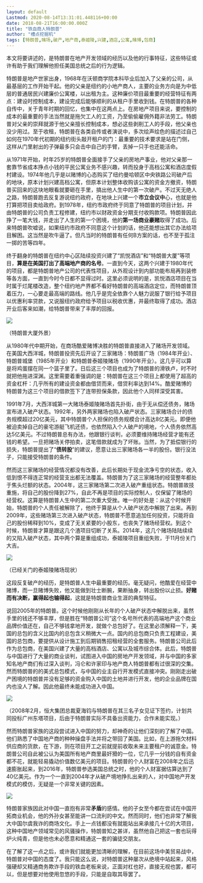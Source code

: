 ```yaml
---
layout: default
Lastmod: 2020-08-14T13:31:01.448116+00:00
date: 2018-08-21T16:00:00.000Z
title: "铁血商人特朗普"
author: "槽点挖掘机"
tags: [特朗普,赌场,破产,地产商,泰姬陵,兴建,酒店,公寓,赌博,包商]
---
```


本文将要讲述的，是特朗普在地产开发领域的经历以及他的行事特征，这些特征或许有助于我们理解他担任美国总统之后的行为逻辑。

特朗普是地产世家出身，1968年在沃顿商学院本科毕业后加入了父亲的公司，从最基层的工作开始干起。他的父亲是纽约的小地产商人，主要的业务方向是为中低层的普通居民兴建廉价公寓楼，以出租为主。这种廉价项目最重要的经营特征有两点：建设时控制成本，建设完成后能够顺利的从租户手里收到钱。在特朗普的各种自传中，关于青年时期的回忆，也集中在这两点上。在房地产项目来说，要控制的成本的最重要的手法当然就是拖欠工人的工资，乃至偷偷雇佣外籍非法劳工。特朗普对父亲的崇拜就源于他父亲擅长控制成本，想必这些剥削工人的手段，他父亲也没少用过。至于收租，特朗普在各类自传或者演说中，多次绘声绘色的描述过自己如何在1970年代初期的纽约街头敲开租户的门：最重要的技术要求是站在门侧，这样从门里射出的子弹最多只会击中自己的手臂，丢掉一只手也还能活命。  

从1971年开始，时年25岁的特朗普全面接手了父亲的房地产事业，他对父亲那一套靠节省成本挣点小钱的平民公寓业务不感兴趣，转而投身于高档公寓和酒店度假村建设。1974年他几乎是以赌博的心态购买了纽约曼哈顿区中央铁路公司破产后的地块，原本计划兴建高档公寓，但原本计划整体收购该公寓的资金方撤资，特朗普买回来的这块地眼看就要砸在手里，搞出他人生中的第一次破产。不过天无绝人之路，特朗普跑去反复游说纽约政府，在地块上兴建一个**市立会议中**心，也就是他打算把项目卖给政府。到1978年，纽约市政府终于同意了特朗普的项目计划，并由特朗普的公司负责工程修建，纽约市以财政资金分期支付收购款项。特朗普因此挣了一笔大钱，并走出了人生的第一个困境，他的**第一场商业豪赌**取得了成功。后来特朗普吹嘘说，如果纽约市政府不同意这个计划的话，他还能想出其它办法给项目解困。这当然是吹牛逼了。但凡当时的特朗普有任何B方案的话，也不至于孤注一掷的苦等四年。

终于翻身的特朗普在纽约中心区陆续投资兴建了“凯悦酒店”和“特朗普大厦”等项目，**算是在美国打出了高端地产商的名号**。一直到今天，这两个兴建于1980年代的项目，都是特朗普地产公司的代表性项目，从外观设计到内部功能布局再到装修等各方面，一直到今时今日都不显得过时。这里必须说明的是，凯悦酒店项目在当时属于烂尾楼改造，整个纽约地产界都不看好特朗普的高端酒店定位，而特朗普顶着压力，一心要走最高端的路线。他几乎是完全依靠个人魅力说服了银行给予项目以优惠利率贷款，又说服纽约政府给予项目以税收优惠，并最终取得了成功。酒店开业后客来如潮，给特朗普带来了丰厚的回报。

![](https://images.weserv.nl/?url=https%3A//mmbiz.qpic.cn/mmbiz_jpg/ny7V6qcccdtEOdARNjXWXazV3mb2JrtABrIFFibCMGLiblb5LDzseSuAQ5Cn3phmUSmBpLnqjHcBlRenIExnGqqw/640%3Fwx_fmt%3Djpeg)

（特朗普大厦外景）

从1980年代中期开始，在商场酷爱赌博决胜的特朗普直接进入了赌场开发领域。在美国大西洋城，特朗普投资先后开设了三家赌场：特朗普广场（1984年开业）、特朗普城堡（1985年开业）和特朗普泰姬陵赌场（1990年开业）。这几乎可以算是将鸡蛋摆在同一个篮子里了。日后这三个项目也成为了特朗普的滑铁卢，时不时就把他拖进深渊。这里需要着重强调的是：特朗普在这三个项目上都使用了超高的资金杠杆：几乎所有的建设资金都由借贷而来，借贷利率达到14%。酷爱赌博的特朗普为这三个项目的借款签下了连带担保条款，因此他个人同样深受其害。

1991年7月，大西洋城第一大赌场泰姬陵赌场首先扑街，由于无从偿还债务，赌场宣布进入破产状态。1992年，另外两家赌场也陷入破产状态。三家赌场合计的债务规模超过20亿美元，其中特朗普个人担保的债务规模合计高达8亿美元。即便他被迫卖掉自己的豪宅游艇飞机还债，也依然陷入个人破产的境地，个人债务依然高达5亿美元。不过特朗普总有办法，他跟银行谈判，必须要维持赌场经营才能有还钱的希望。一旦把赌场关停拍卖，这笔借款就成为了坏账。当然，为了抵偿银行的损失，特朗普提出了“**债转股**”的建议，愿意让出三家赌场各一半的股份。银行没法子，只能接受特朗普的条件。

然而这三家赌场的经营情况都没有改善，此后长期处于现金流净亏空的状态，收入低到恨不得连正常的经营支出都无法覆盖。特朗普为了这三家赌场的经营整年都处于焦头烂额的状态。2004年，这三家赌场第二次进入破产重组状态。特朗普故技重施，将自己的股份降到27%，自此不再是项目的实际控制人，仅保留了赌场的经营权。这算是特朗普人生中的第二次重大受挫。唯一的好处是：从这个时候开始，特朗普的个人责任被解除了，他终于算是从个人破产状态中解脱了出来。再到2009年，这些赌场第三次进入破产状态，特朗普不愿意追加任何投资，只能将自己的股份稀释到10%，变成了无关紧要的小股东，也丧失了赌场经营权。到这个时候，特朗普才算是跟这几个渣项目切断了关系。2014年，这几个赌场陆陆续续的又陷入破产状态，其中两个算是重组成功，泰姬陵项目重组失败，于11月份关门大吉。

![](https://images.weserv.nl/?url=https%3A//mmbiz.qpic.cn/mmbiz_jpg/ny7V6qcccdtEOdARNjXWXazV3mb2JrtA9kPlWEkH51zH8Rxk5NmOibNBfcMr0awpSdON7ddmcfG009BFnx5I7zw/640%3Fwx_fmt%3Djpeg)

（已经关门的泰姬陵赌场现状）

这段反复破产的经历，是特朗普人生中最重要的经历。毫无疑问，他酷爱在经营中赌博，而一旦赌博失败，他又能做到壮士断腕，果断抽身，转出股份以止损。**好赌而有决断，赢得起也输得起**，这就是特朗普商业生涯的典型特征。

说回2005年的特朗普。这个时候他刚刚从长年的个人破产状态中解脱出来，虽然手里的钱还不够丰厚，但是胜在“特朗普公司”这个名号所代表的高端地产这个商业品牌价值还在，自己不够钱拿地开发，就做个总包好了。在这里必须解释一下，美国的总包的含义比国内的总包含义稍微大一点。国内的总包商只负责工程建设，美国的总包商，要提供从设计施工到后期销售招租经营的全套服务。特朗普公司此后作为总包商，在美国兴建了大量的高档酒店、公寓以及城市综合体。此后，特朗普与中国进行了大量的商业谈判，试图进入中国的房地产开发领域，并与中国的多家知名地产商们有过深入谈判，冯仑和许家印与地产商人特朗普都有过很深的交集。然而特朗普的的美式总包模式，与中国的业主自行开发模式直接冲突。刚刚走出破产困境的特朗普并没有足够的资金购入中国的土地并进行开发，他的企业品牌在国内也没人了解。因此他最终未能成功进入中国。

![](https://images.weserv.nl/?url=https%3A//mmbiz.qpic.cn/mmbiz_png/ny7V6qcccdtEOdARNjXWXazV3mb2JrtAaIq0XMT4UUFzEBvadru3CXHVYaeXecmIn6P13Oa4YNQIt2h0iamGPMg/640%3Fwx_fmt%3Dpng)

（2008年2月，恒大集团总裁夏海钧与特朗普在其三名子女见证下签约，计划共同投标广州东塔项目，后由于特朗普实际不具备出资能力，合作未能实现。）

然而特朗普家族的这段尝试进入中国的努力，却神奇的让他们深刻的了解了中国。他们熟悉了中国地产商的种种操盘手法并将之带回了美国。比如，在上游拖欠材料供应商的货款，在下游，则在项目开工之前就提前收取未来主要租户的诚意金。特朗普公司自此被公认为美国所有地产商里最奸猾的一位，它几乎一分钱的自有资金都不花，就能轻易撬动价值数亿美元的项目。特朗普的个人财富在2008年之后迅速膨胀起来，到2016年，特朗普参选美国总统之时，他的个人财富据估算达到了40亿美元。作为一个一直到2004年才从破产境地挣扎出来的人，对中国地产开发模式的模仿，无疑是一个非常关键的因素。  

![](https://images.weserv.nl/?url=https%3A//mmbiz.qpic.cn/mmbiz_jpg/ny7V6qcccdtEOdARNjXWXazV3mb2JrtADj04lpsJicK2urxyoAibcobyGrljU5jaH71ku7WeGdmzkEuTjdVFcTTg/640%3Fwx_fmt%3Djpeg)

特朗普家族因此对中国一直抱有非常**矛盾**的感情。他的子女至今都在尝试在中国开拓商业机会，他的外孙女甚至能讲一口流利的中文。然而同时，他们也非常了解我大中国尔虞我诈的商场文化。手上一点钱都没有就能站出来承接几十亿的大项目，这种中国地产领域常见的风骚操作，特朗普知之甚详，虽然他自己把这一套也玩得炉火纯青，但是他也未必愿意和精通这一套的骗徒交朋友。

在了解了这一点之后，或许我们就能更加清晰的理解，在目前这场中美贸易战中，特朗普对中国的态度了。我只能这么说，对特朗普这种屡次从绝境中站起来，风格强硬却又精通商务欺诈手段的铁血老板来说，正面对杠也好，直接无视也罢，都可以，但是想要对他使用忽悠的手段，只能是自取其辱罢了。
